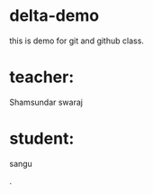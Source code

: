 # delta-demo
this is demo for git and github class.

# teacher:
Shamsundar swaraj
# student:
sangu



.
